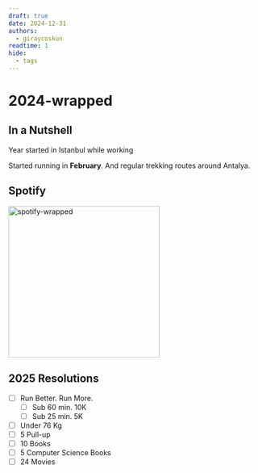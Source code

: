 ```yaml
---
draft: true 
date: 2024-12-31
authors:
  - giraycoskun
readtime: 1
hide:
  - tags
---
```


# 2024-wrapped

## In a Nutshell

Year started in Istanbul while working

Started running in **February**. And regular trekking routes around Antalya. 


## Spotify

<style>
img {
    width: 300px;
} 
</style>

![spotify-wrapped](/assets/img/spotify-wrapped.jpg)

## 2025 Resolutions

- [ ] Run Better. Run More.
    * [ ] Sub 60 min. 10K
    * [ ] Sub 25 min. 5K
- [ ] Under 76 Kg
- [ ] 5 Pull-up
- [ ] 10 Books
- [ ] 5 Computer Science Books
- [ ] 24 Movies
